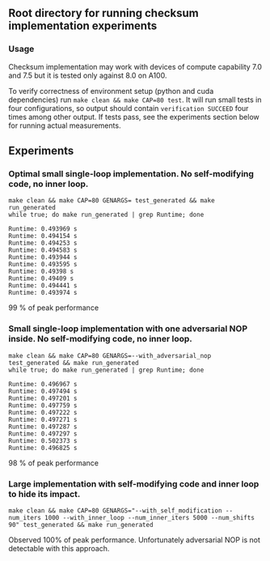 ## Root directory for running checksum implementation experiments

### Usage

Checksum implementation may work with devices of compute capability 7.0 and 7.5 but it is 
tested only against 8.0 on A100.

To verify correctness of environment setup (python and cuda dependencies) run `make clean && make CAP=80 test`.
It will run small tests in four configurations, so output should contain `verification SUCCEED` four times among other output.
If tests pass, see the experiments section below for running actual measurements.

## Experiments

### Optimal small single-loop implementation. No self-modifying code, no inner loop.

```
make clean && make CAP=80 GENARGS= test_generated && make run_generated
while true; do make run_generated | grep Runtime; done
```

```
Runtime: 0.493969 s
Runtime: 0.494154 s
Runtime: 0.494253 s
Runtime: 0.494583 s
Runtime: 0.493944 s
Runtime: 0.493595 s
Runtime: 0.49398 s
Runtime: 0.49409 s
Runtime: 0.494441 s
Runtime: 0.493974 s
```

99 % of peak performance

### Small single-loop implementation with one adversarial NOP inside. No self-modifying code, no inner loop.

```
make clean && make CAP=80 GENARGS=--with_adversarial_nop test_generated && make run_generated
while true; do make run_generated | grep Runtime; done
```

```
Runtime: 0.496967 s
Runtime: 0.497494 s
Runtime: 0.497201 s
Runtime: 0.497759 s
Runtime: 0.497222 s
Runtime: 0.497271 s
Runtime: 0.497287 s
Runtime: 0.497297 s
Runtime: 0.502373 s
Runtime: 0.496825 s
```

98 % of peak performance

### Large implementation with self-modifying code and inner loop to hide its impact.

```
make clean && make CAP=80 GENARGS="--with_self_modification --num_iters 1000 --with_inner_loop --num_inner_iters 5000 --num_shifts 90" test_generated && make run_generated
```

Observed 100% of peak performance. Unfortunately adversarial NOP is not detectable with this approach.
